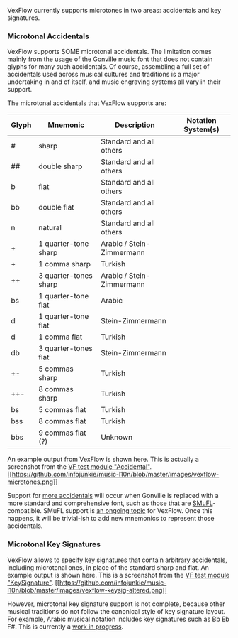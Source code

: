 VexFlow currently supports microtones in two areas: accidentals and key signatures.

### Microtonal Accidentals
VexFlow supports SOME microtonal accidentals. The limitation comes mainly from the usage of the Gonville music font that does not contain glyphs for many such accidentals. Of course, assembling a full set of accidentals used across musical cultures and traditions is a major undertaking in and of itself, and music engraving systems all vary in their support.

The microtonal accidentals that VexFlow supports are:

Glyph | Mnemonic | Description | Notation System(s)
----- | -------- | ----------- | ------------------
  | # | sharp | Standard and all others
  | ## | double sharp | Standard and all others
  | b | flat | Standard and all others
  | bb | double flat | Standard and all others
  | n | natural | Standard and all others 
  | + | 1 quarter-tone sharp | Arabic / Stein-Zimmermann
  | + | 1 comma sharp | Turkish
  | ++ | 3 quarter-tones sharp | Arabic / Stein-Zimmermann
  | bs | 1 quarter-tone flat | Arabic
  | d | 1 quarter-tone flat | Stein-Zimmermann
  | d | 1 comma flat | Turkish
  | db | 3 quarter-tones flat | Stein-Zimmermann
  | +- | 5 commas sharp | Turkish
  | ++- | 8 commas sharp | Turkish
  | bs | 5 commas flat | Turkish
  | bss | 8 commas flat | Turkish
  | bbs | 9 commas flat (?) | Unknown
  

An example output from VexFlow is shown here. This is actually a screenshot from the [VF test module "Accidental"](https://github.com/0xfe/vexflow/blob/master/tests/accidental_tests.js#L261).
[[https://github.com/infojunkie/music-l10n/blob/master/images/vexflow-microtones.png]]

Support for [more accidentals](https://github.com/0xfe/vexflow/issues/318) will occur when Gonville is replaced with a more standard and comprehensive font, such as those that are [SMuFL](http://www.smufl.org/)-compatible. SMuFL support is [an ongoing topic](https://github.com/0xfe/vexflow/issues/350) for VexFlow. Once this happens, it will be trivial-ish to add new mnemonics to represent those accidentals.

### Microtonal Key Signatures
VexFlow allows to specify key signatures that contain arbitrary accidentals, including microtonal ones, in place of the standard sharp and flat. An example output is shown here. This is a screenshot from the [VF test module "KeySignature"](https://github.com/0xfe/vexflow/blob/master/tests/keysignature_tests.js#L165).
[[https://github.com/infojunkie/music-l10n/blob/master/images/vexflow-keysig-altered.png]]

However, microtonal key signature support is not complete, because other musical traditions do not follow the canonical style of key signature layout. For example, Arabic musical notation includes key signatures such as Bb Eb F#. This is currently a [work in progress](https://github.com/0xfe/vexflow/issues/328). 
